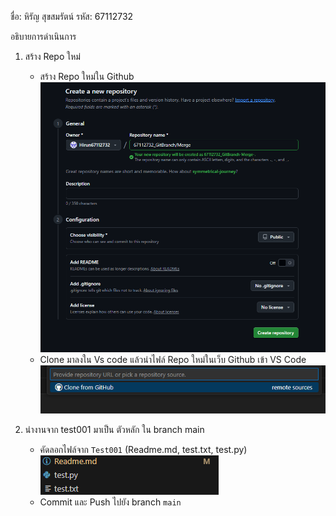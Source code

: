 ชื่อ: หิรัญ สุขสมรัตน์
รหัส: 67112732

อธิบายการดำเนินการ
1. สร้าง Repo ใหม่ 
    - สร้าง Repo ใหม่ใน Github
    ![alt text](1.png)
    - Clone มาลงใน Vs code แล้วนำไฟล์ Repo ใหม่ในเว็บ Github เข้า VS Code
    ![alt text](2.png)

2. นำงานจาก test001 มาเป็น ตัวหลัก ใน branch main
    - คัดลอกไฟล์จาก `Test001` (Readme.md, test.txt, test.py)
    ![alt text](3.png)
    - Commit และ Push ไปยัง branch `main`